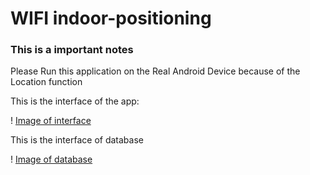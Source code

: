 # WIFI indoor-positioning


### This is a important notes

Please Run this application on the Real Android Device because of the Location function


This is the interface of the app:

! [Image of interface](https://github.com/richard110110/WIFI-Indoor-Positioning/blob/main/image/Capture.PNG?raw=true)

This is the interface of database

! [Image of database](https://github.com/richard110110/WIFI-Indoor-Positioning/blob/main/image/Capture.PNG?raw=true)